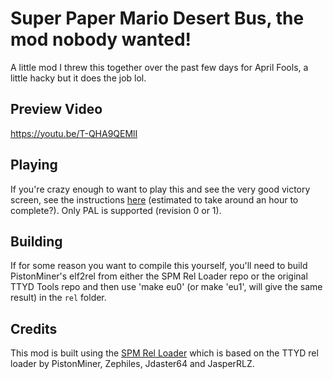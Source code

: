 # Super Paper Mario Desert Bus, the mod nobody wanted!
A little mod I threw this together over the past few days for April Fools, a little hacky but it does the job lol.

## Preview Video
https://youtu.be/T-QHA9QEMlI

## Playing
If you're crazy enough to want to play this and see the very good victory screen, see the instructions [here](https://pastebin.com/9R9du92q​) (estimated to take around an hour to complete?). Only PAL is supported (revision 0 or 1).

## Building
If for some reason you want to compile this yourself, you'll need to build PistonMiner's elf2rel from either the SPM Rel Loader repo or the original TTYD Tools repo and then use 'make eu0' (or make 'eu1', will give the same result) in the `rel` folder.

## Credits
This mod is built using the [SPM Rel Loader](https://github.com/SeekyCt/spm-rel-loader) which is based on the TTYD rel loader by PistonMiner, Zephiles, Jdaster64 and JasperRLZ.
